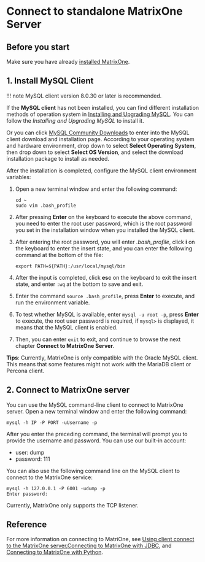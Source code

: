 # **Connect to standalone MatrixOne Server**

## **Before you start**

Make sure you have already [installed MatrixOne](install-standalone-matrixone.md).

## **1. Install MySQL Client**

!!! note
    MySQL client version 8.0.30 or later is recommended.

If the **MySQL client** has not been installed, you can find different installation methods of operation system in <a href="https://dev.mysql.com/doc/refman/8.0/en/installing.html" target="_blank">Installing and Upgrading MySQL</a>. You can follow the *Installing and Upgrading MySQL* to install it.

Or you can click <a href="https://dev.mysql.com/downloads/mysql" target="_blank">MySQL Community Downloads</a> to enter into the MySQL client download and installation page. According to your operating system and hardware environment, drop down to select **Select Operating System**, then drop down to select **Select OS Version**, and select the download installation package to install as needed.

After the installation is completed, configure the MySQL client environment variables:

1. Open a new terminal window and enter the following command:

    ```
    cd ~
    sudo vim .bash_profile
    ```

2. After pressing **Enter** on the keyboard to execute the above command, you need to enter the root user password, which is the root password you set in the installation window when you installed the MySQL client.

3. After entering the root password, you will enter *.bash_profile*, click **i** on the keyboard to enter the insert state, and you can enter the following command at the bottom of the file:

    ```
    export PATH=${PATH}:/usr/local/mysql/bin
    ```

4. After the input is completed, click **esc** on the keyboard to exit the insert state, and enter `:wq` at the bottom to save and exit.

5. Enter the command `source .bash_profile`, press **Enter** to execute, and run the environment variable.

6. To test whether MySQL is available, enter `mysql -u root -p`, press **Enter** to execute, the root user password is required, if `mysql>` is displayed, it means that the MySQL client is enabled.

7. Then, you can enter `exit` to exit, and continue to browse the next chapter **Connect to MatrixOne Server**.

__Tips__: Currently, MatrixOne is only compatible with the Oracle MySQL client. This means that some features might not work with the MariaDB client or Percona client.

## **2. Connect to MatrixOne server**

You can use the MySQL command-line client to connect to MatrixOne server. Open a new terminal window and enter the following command:

```
mysql -h IP -P PORT -uUsername -p
```

After you enter the preceding command, the terminal will prompt you to provide the username and password. You can use our built-in account:

- user: dump
- password: 111

You can also use the following command line on the MySQL client to connect to the MatrixOne service:

```
mysql -h 127.0.0.1 -P 6001 -udump -p
Enter password:
```

Currently, MatrixOne only supports the TCP listener.

## Reference

For more information on connecting to MatriOne, see
[Using client connect to the MatrixOne server](../Develop/connect-mo/client-connect-to-matrixone.md),[Connecting to MatrixOne with JDBC](../Develop/connect-mo/java-connect-to-matrixone/connect-mo-with-jdbc.md), and [Connecting to MatrixOne with Python](../Develop/connect-mo/python-connect-to-matrixone.md).
